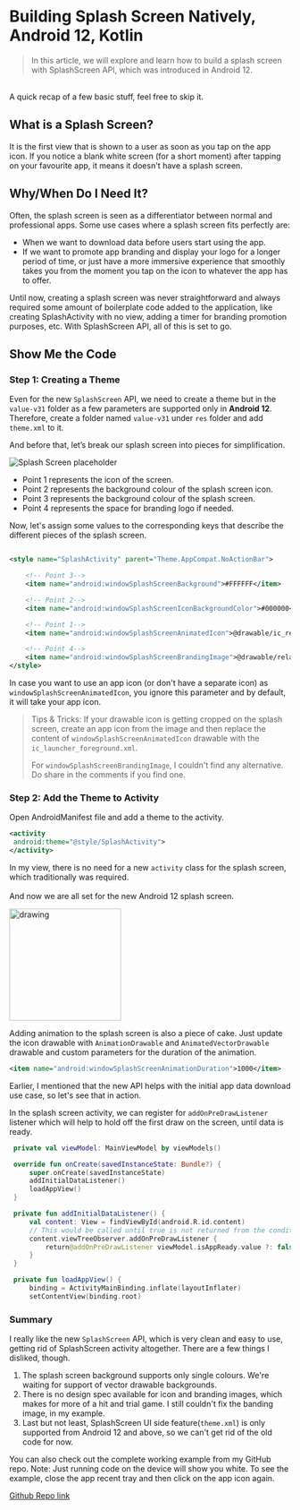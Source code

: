 # Building Splash Screen Natively, Android 12, Kotlin

> In this article, we will explore and learn how to build a splash screen with SplashScreen API, which was introduced in Android 12.

<br>
A quick recap of a few basic stuff, feel free to skip it.

## What is a Splash Screen?

It is the first view that is shown to a user as soon as you tap on the app icon. If you notice a blank white screen (for a
short moment) after tapping on your favourite app, it means it doesn't have a splash screen.

## Why/When Do I Need It?

Often, the splash screen is seen as a differentiator between normal and professional apps. Some use cases where a splash screen fits perfectly are:

* When we want to download data before users start using the app.
* If we want to promote app branding and display your logo for a longer period of time, or just have a more immersive experience that smoothly takes you from the moment you tap on the icon to whatever the app has to offer.

Until now, creating a splash screen was never straightforward and always required some amount of boilerplate code added to the application, like creating SplashActivity with no view, adding a timer for branding promotion purposes, etc. With SplashScreen API, all of this is set to go.

## Show Me the Code

### Step 1: Creating a Theme

Even for the new `SplashScreen` API, we need to create a theme but in the `value-v31` folder as a few parameters are supported only
in <b>Android 12</b>. Therefore, create a folder named `value-v31` under `res` folder and add `theme.xml` to it.

And before that, let’s break our splash screen into pieces for simplification.

![Splash Screen placeholder](https://developer.android.com/about/versions/12/images/splash-screen-composition.png)

* Point 1 represents the icon of the screen.
* Point 2 represents the background colour of the splash screen icon.
* Point 3 represents the background colour of the splash screen.
* Point 4 represents the space for branding logo if needed.

Now, let's assign some values to the corresponding keys that describe the different pieces of the splash screen.

```xml

<style name="SplashActivity" parent="Theme.AppCompat.NoActionBar">

    <!-- Point 3-->
    <item name="android:windowSplashScreenBackground">#FFFFFF</item>

    <!-- Point 2-->
    <item name="android:windowSplashScreenIconBackgroundColor">#000000</item>

    <!-- Point 1-->
    <item name="android:windowSplashScreenAnimatedIcon">@drawable/ic_realm_logo_250</item>

    <!-- Point 4-->
    <item name="android:windowSplashScreenBrandingImage">@drawable/relam_horizontal</item>
</style>
```

In case you want to use an app icon (or don't have a separate icon) as `windowSplashScreenAnimatedIcon`, you ignore this
parameter and by default, it will take your app icon.

> Tips & Tricks: If your drawable icon is getting cropped on the splash screen, create an app icon from the image
> and then replace the content of `windowSplashScreenAnimatedIcon` drawable with the `ic_launcher_foreground.xml`.
>
> For `windowSplashScreenBrandingImage`, I couldn't find any alternative. Do share in the comments if you find one.

### Step 2: Add the Theme to Activity

Open AndroidManifest file and add a theme to the activity.

``` xml
<activity
 android:theme="@style/SplashActivity">
</activity>
```

In my view, there is no need for a new `activity` class for the splash screen, which traditionally was required.
<br>
<br>And now we are all set for the new Android 12 splash screen.

<img src="https://mongodb-devhub-cms.s3.us-west-1.amazonaws.com/Screenshot_1632115543_4547ee45af.png" alt="drawing" width="200"/>

Adding animation to the splash screen is also a piece of cake. Just update the icon drawable with
`AnimationDrawable` and `AnimatedVectorDrawable` drawable and custom parameters for the duration of the animation.

```xml
<item name="android:windowSplashScreenAnimationDuration">1000</item>
```

Earlier, I mentioned that the new API helps with the initial app data download use case, so let's see that in action.

In the splash screen activity, we can register for `addOnPreDrawListener` listener which will help to hold off the first
draw on the screen, until data is ready.

``` Kotlin
 private val viewModel: MainViewModel by viewModels()

 override fun onCreate(savedInstanceState: Bundle?) {
     super.onCreate(savedInstanceState)
     addInitialDataListener()
     loadAppView()
 }

 private fun addInitialDataListener() {
     val content: View = findViewById(android.R.id.content)
     // This would be called until true is not returned from the condition
     content.viewTreeObserver.addOnPreDrawListener {
         return@addOnPreDrawListener viewModel.isAppReady.value ?: false
     }
 }

 private fun loadAppView() {
     binding = ActivityMainBinding.inflate(layoutInflater)
     setContentView(binding.root)
```

### Summary
I really like the new `SplashScreen` API, which is very clean and easy to use, getting rid of SplashScreen activity altogether. There are a few things I disliked, though.

1. The splash screen background supports only single colours. We're waiting for support of vector drawable backgrounds.
2. There is no design spec available for icon and branding images, which makes for more of a hit and trial game. I still couldn't fix the banding image, in my example.
3. Last but not least, SplashScreen UI side feature(`theme.xml`) is only supported from Android 12 and above, so we can't get rid of the old code for now.

You can also check out the complete working example from my GitHub repo. Note: Just running code on the device will show you white. To see the example, close the app recent tray and then click on the app icon again.

[Github Repo link](https://github.com/mongodb-developer/SplashScreen-Android)





